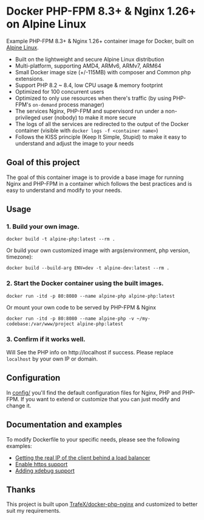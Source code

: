 # Docker PHP-FPM 8.3+ & Nginx 1.26+ on Alpine Linux

Example PHP-FPM 8.3+ & Nginx 1.26+ container image for Docker, built on [Alpine Linux](https://www.alpinelinux.org/).

* Built on the lightweight and secure Alpine Linux distribution
* Multi-platform, supporting AMD4, ARMv6, ARMv7, ARM64
* Small Docker image size (+/-115MB) with composer and Common php extensions.
* Support PHP 8.2 ~ 8.4, low CPU usage & memory footprint
* Optimized for 100 concurrent users
* Optimized to only use resources when there's traffic (by using PHP-FPM's `on-demand` process manager)
* The services Nginx, PHP-FPM and supervisord run under a non-privileged user (nobody) to make it more secure
* The logs of all the services are redirected to the output of the Docker container (visible
  with `docker logs -f <container name>`)
* Follows the KISS principle (Keep It Simple, Stupid) to make it easy to understand and adjust the image to your needs


## Goal of this project

The goal of this container image is to provide a base image for running Nginx and PHP-FPM in a container which follows
the best practices and is easy to understand and modify to your needs.


## Usage

### 1. Build your own image.

```shell
docker build -t alpine-php:latest --rm .
```

Or build your own customized image with args(environment, php version, timezone):

```shell
docker build --build-arg ENV=dev -t alpine-dev:latest --rm .
```

### 2. Start the Docker container using the built images.

```shell
docker run -itd -p 80:8080 --name alpine-php alpine-php:latest
```

Or mount your own code to be served by PHP-FPM & Nginx

```shell
docker run -itd -p 80:8080 --name alpine-php -v ~/my-codebase:/var/www/project alpine-php:latest
```

### 3. Confirm if it works well.
Will See the PHP info on http://localhost if success. Please replace `localhost` by your own IP or domain.


## Configuration

In [config/](config/) you'll find the default configuration files for Nginx, PHP and PHP-FPM.
If you want to extend or customize that you can just modify and change it.


## Documentation and examples

To modify Dockerfile to your specific needs, please see the following examples:

* [Getting the real IP of the client behind a load balancer](docs/real-ip-behind-loadbalancer.md)
* [Enable https support](docs/enable-https.md)
* [Adding xdebug support](docs/xdebug-support.md)

## Thanks

This project is built upon [TrafeX/docker-php-nginx](https://github.com/TrafeX/docker-php-nginx)
and customized to better suit my requirements.